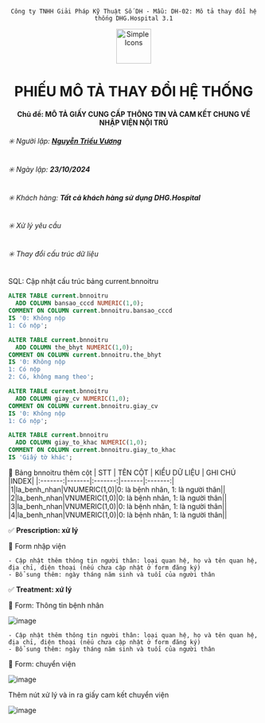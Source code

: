 <div align="center">

`Công ty TNHH Giải Pháp Kỹ Thuật Số DH - Mẫu: DH-02: Mô tả thay đổi hệ thống DHG.Hospital 3.1`

</div>

<div align="center">
  <img src="https://raw.githubusercontent.com/dh-hos/dhg.hospitalprinter/main/Deploy_Tools/Logo.ico" alt="Simple Icons" width=70>
  <h1>PHIẾU MÔ TẢ THAY ĐỔI HỆ THỐNG</h1>  
</div>
<div align="center">

#### Chủ đề: MÔ TẢ GIẤY CUNG CẤP THÔNG TIN VÀ CAM KẾT CHUNG VỀ NHẬP VIỆN NỘI TRÚ

</div>

###### :eight_spoked_asterisk: Người lập: [**Nguyễn Triều Vương**](https://github.com/vuongdh)

###### :eight_spoked_asterisk: Ngày lập: **23/10/2024**

###### :eight_spoked_asterisk: Khách hàng: **Tất cả khách hàng sử dụng DHG.Hospital**

###### :eight_spoked_asterisk: Xử lý yêu cầu
###### :eight_spoked_asterisk: Thay đổi cấu trúc dữ liệu

 SQL: Cập nhật cấu trúc bảng current.bnnoitru
```sql
ALTER TABLE current.bnnoitru
  ADD COLUMN bansao_cccd NUMERIC(1,0);
COMMENT ON COLUMN current.bnnoitru.bansao_cccd
IS '0: Không nộp
1: Có nộp';

ALTER TABLE current.bnnoitru
  ADD COLUMN the_bhyt NUMERIC(1,0);
COMMENT ON COLUMN current.bnnoitru.the_bhyt
IS '0: Không nộp
1: Có nộp
2: Có, không mang theo';

ALTER TABLE current.bnnoitru
  ADD COLUMN giay_cv NUMERIC(1,0);
COMMENT ON COLUMN current.bnnoitru.giay_cv
IS '0: Không nộp
1: Có nộp';

ALTER TABLE current.bnnoitru
  ADD COLUMN giay_to_khac NUMERIC(1,0);
COMMENT ON COLUMN current.bnnoitru.giay_to_khac
IS 'Giấy tờ khác';
```

:blue_book: Bảng bnnoitru thêm cột
| STT | TÊN CỘT | KIỂU DỮ LIỆU | GHI CHÚ |INDEX|
|:-------:|-------|:-------:|-------|:-------:|
|1|la_benh_nhan|VNUMERIC(1,0)|0: là bệnh nhân, 1: là người thân||
|2|la_benh_nhan|VNUMERIC(1,0)|0: là bệnh nhân, 1: là người thân||
|3|la_benh_nhan|VNUMERIC(1,0)|0: là bệnh nhân, 1: là người thân||
|4|la_benh_nhan|VNUMERIC(1,0)|0: là bệnh nhân, 1: là người thân||

:white_check_mark: **Prescription: xử lý**

:blue_book: Form nhập viện

    - Cập nhật thêm thông tin người thân: loại quan hệ, họ và tên quan hệ, địa chỉ, điện thoại (nếu chưa cập nhật ở form đăng ký)
    - Bổ sung thêm: ngày tháng năm sinh và tuổi của người thân
    
:white_check_mark: **Treatment: xứ lý**

:blue_book: Form: Thông tin bệnh nhân

![image](https://github.com/user-attachments/assets/fd3c6162-c893-4140-8470-2807445b0677)

    - Cập nhật thêm thông tin người thân: loại quan hệ, họ và tên quan hệ, địa chỉ, điện thoại (nếu chưa cập nhật ở form đăng ký)
    - Bổ sung thêm: ngày tháng năm sinh và tuổi của người thân

:blue_book: Form: chuyển viện

![image](https://github.com/user-attachments/assets/7a991950-05d0-4404-8f0d-6ae0bde64eb4)

Thêm nút xử lý và in ra giấy cam kết chuyển viện

![image](https://github.com/user-attachments/assets/312a7c30-244d-443c-b09f-52575fcdc9c5)



